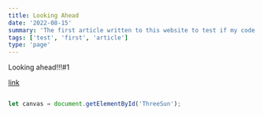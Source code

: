 ```yaml
---
title: Looking Ahead
date: '2022-08-15'
summary: 'The first article written to this website to test if my code worked.'
tags: ['test', 'first', 'article']
type: 'page'
---
```


Looking ahead!!!#1

[link](pages/1.md)

```javascript

let canvas = document.getElementById('ThreeSun');

```